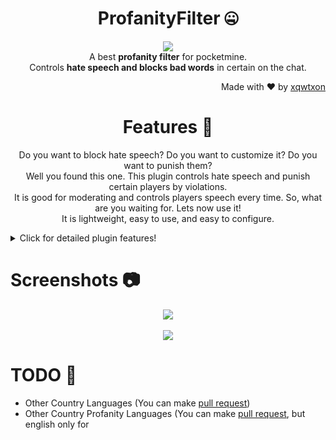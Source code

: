 <h1 align=center>ProfanityFilter 🤐</h1>
<p align=center>
<a href="https://github.com/xqwtxon/ProfanityFilter"><img src="https://github.com/xqwtxon/ProfanityFilter/blob/main/ProfanityFilter.png" align="center" size="100"></a><br>
A best <b>profanity filter</b> for pocketmine.<br>Controls <b>hate speech and blocks bad words</b> in certain on the chat.</p>
<p align=right>Made with ❤ by <a href="https://github.com/xqwtxon">xqwtxon</a></p>


<h1 align=center>Features 🎈</h1>
<p align="center">
Do you want to block hate speech? Do you want to customize it? Do you want to punish them?<br>
Well you found this one. This plugin controls hate speech and punish certain players by violations.<br>
It is good for moderating and controls players speech every time. So, what are you waiting for. Lets now use it!<br>
It is lightweight, easy to use, and easy to configure.
</p>
<details>
	<summary>Click for detailed plugin features!</summary>
	
- [x] UI (FormAPI)<br>
- [x] Profanity Command.<br>
- [x] Profanity Filter Types!<br>
- [x] Custom Languages!<br>
- [x] Easy to configure.<br>
- [x] PluginAPI ([Wiki](https://github.com/xqwtxon/ProfanityFilter/wiki))
	
</details>

<h1>Screenshots 📷</h1>
<p align=center>
<img src="https://github.com/xqwtxon/ProfanityFilter/blob/main/assets/chat-filter.jpg" align="center"><br><br>
<img src="https://github.com/xqwtxon/ProfanityFilter/blob/main/assets/punish-from-player.jpg" align="center">
</p>


<h1>TODO 🎯</h1>
<p align=left>
		<ul>
		<li>Other Country Languages (You can make <a href="https://github.com/xqwtxon/ProfanityFilter/pulls">pull request</a>)</li>
		<li>Other Country Profanity Languages (You can make <a href="https://github.com/xqwtxon/ProfanityFilter/pulls">pull request</a>, but english only for <a href="https://githu

